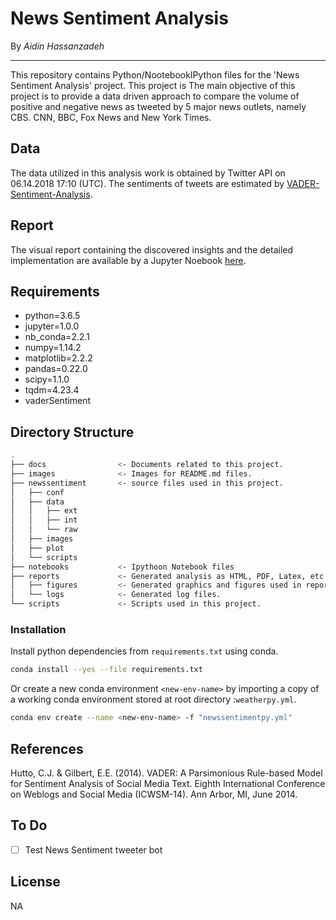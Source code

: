 # News Sentiment Analysis 

By *Aidin Hassanzadeh*
___

This repository contains Python/NootebookIPython files for the 'News Sentiment Analysis' project. This project is 
The main objective of this project is to provide a data driven approach to compare the volume of positive and negative news as tweeted by 5 major news outlets, namely CBS. CNN, BBC, Fox News and New York Times.

## Data
The data utilized in this analysis work is obtained by Twitter API on 06.14.2018 17:10 (UTC). The sentiments of tweets are estimated by [VADER-Sentiment-Analysis](https://github.com/cjhutto/vaderSentiment). 

## Report
The visual report containing the discovered insights and the detailed implementation are available by a Jupyter Noebook [here](https://github.com/aidinhass/newssentiment/blob/master/notebooks/README.md).

## Requirements
- python=3.6.5
- jupyter=1.0.0
- nb_conda=2.2.1
- numpy=1.14.2
- matplotlib=2.2.2
- pandas=0.22.0
- scipy=1.1.0
- tqdm=4.23.4
- vaderSentiment

## Directory Structure

```bash
.
├── docs                <- Documents related to this project.    
├── images              <- Images for README.md files.
├── newssentiment       <- source files used in this project.
│   ├── conf
│   ├── data
│   │   ├── ext
│   │   ├── int
│   │   └── raw
│   ├── images
│   ├── plot
│   └── scripts
├── notebooks           <- Ipythoon Notebook files
├── reports             <- Generated analysis as HTML, PDF, Latex, etc.
│   ├── figures         <- Generated graphics and figures used in reporting.
│   └── logs            <- Generated log files.
└── scripts             <- Scripts used in this project.

```

### Installation
Install python dependencies from  `requirements.txt` using conda.
```bash
conda install --yes --file requirements.txt
```

Or create a new conda environment `<new-env-name>` by importing a copy of a working conda environment stored at root directory :`weatherpy.yml`.
```bash
conda env create --name <new-env-name> -f "newssentimentpy.yml"
```

## References
Hutto, C.J. & Gilbert, E.E. (2014). VADER: A Parsimonious Rule-based Model for Sentiment Analysis of Social Media Text. Eighth International Conference on Weblogs and Social Media (ICWSM-14). Ann Arbor, MI, June 2014.

## To Do
- [ ] Test News Sentiment tweeter bot 

## License
NA
